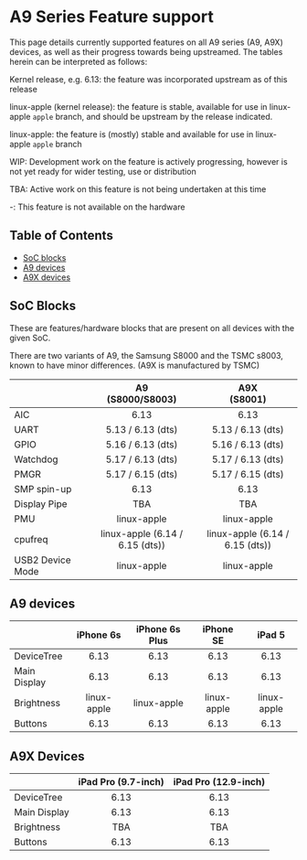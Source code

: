 # A9 Series Feature support

This page details currently supported features on all A9 series (A9, A9X) devices, as well as their progress towards being upstreamed.
The tables herein can be interpreted as follows:

Kernel release, e.g. 6.13: the feature was incorporated upstream as of this release

linux-apple (kernel release): the feature is stable, available for use in linux-apple `apple` branch, and should be upstream by the release indicated.

linux-apple: the feature is (mostly) stable and available for use in linux-apple `apple` branch

WIP: Development work on the feature is actively progressing, however is not yet ready for wider testing, use or distribution

TBA: Active work on this feature is not being undertaken at this time

-: This feature is not available on the hardware

## Table of Contents

- [SoC blocks](#soc-blocks)
- [A9 devices](#a9-devices)
- [A9X devices](#a9x-devices)

## SoC Blocks

These are features/hardware blocks that are present on all devices with the given SoC.

There are two variants of A9, the Samsung S8000 and the TSMC s8003, known to have minor differences. (A9X is manufactured by TSMC)

|                  | A9<br>(S8000/S8003)             | A9X<br>(S8001)                  |
|------------------|:-------------------------------:|:-------------------------------:|
| AIC              | 6.13                            | 6.13                            |
| UART             | 5.13 / 6.13 (dts)               | 5.13 / 6.13 (dts)               |
| GPIO             | 5.16 / 6.13 (dts)               | 5.16 / 6.13 (dts)               |
| Watchdog         | 5.17 / 6.13 (dts)               | 5.17 / 6.13 (dts)               |
| PMGR             | 5.17 / 6.15 (dts)               | 5.17 / 6.15 (dts)               |
| SMP spin-up      | 6.13                            | 6.13                            |
| Display Pipe     | TBA                             | TBA                             |
| PMU              | linux-apple                     | linux-apple                     |
| cpufreq          | linux-apple (6.14 / 6.15 (dts)) | linux-apple (6.14 / 6.15 (dts)) |
| USB2 Device Mode | linux-apple                     | linux-apple                     |

## A9 devices

|                        | iPhone 6s   | iPhone 6s Plus | iPhone SE   | iPad 5       |
|------------------------|:-----------:|:--------------:|:-----------:|:------------:|
| DeviceTree             | 6.13        | 6.13           | 6.13        | 6.13         |
| Main Display           | 6.13        | 6.13           | 6.13        | 6.13         |
| Brightness             | linux-apple | linux-apple    | linux-apple | linux-apple  |
| Buttons                | 6.13        | 6.13           | 6.13        | 6.13         |


## A9X Devices

|                        | iPad Pro (9.7-inch) | iPad Pro (12.9-inch) |
|------------------------|:-------------------:|:--------------------:|
| DeviceTree             | 6.13                | 6.13                 |
| Main Display           | 6.13                | 6.13                 |
| Brightness             | TBA                 | TBA                  |
| Buttons                | 6.13                | 6.13                 |
